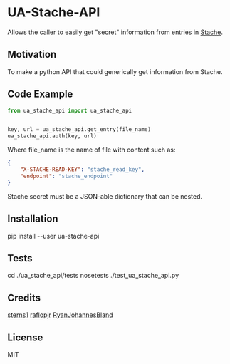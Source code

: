 # UA-Stache-API
Allows the caller to easily get "secret" information from entries in [Stache](https://stache.arizona.edu).

## Motivation
To make a python API that could generically get information from Stache.

## Code Example
```python
from ua_stache_api import ua_stache_api


key, url = ua_stache_api.get_entry(file_name)
ua_stache_api.auth(key, url)
```
Where file_name is the name of file with content such as:
```JSON
{
    "X-STACHE-READ-KEY": "stache_read_key",
    "endpoint": "stache_endpoint"
}
```

Stache secret must be a JSON-able dictionary that can be nested.

## Installation
pip install --user ua-stache-api

## Tests
cd ./ua_stache_api/tests
nosetests ./test_ua_stache_api.py

## Credits
[sterns1](https://github.com/sterns1)
[raflopjr](https://github.com/raflopjr)
[RyanJohannesBland](https://github.com/RyanJohannesBland)

## License
MIT
